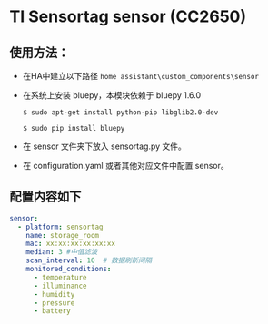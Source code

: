 # TI Sensortag sensor (CC2650)

## 使用方法：

- 在HA中建立以下路径 `home assistant\custom_components\sensor`
- 在系统上安装 bluepy，本模块依赖于 bluepy 1.6.0

    `$ sudo apt-get install python-pip libglib2.0-dev`

    `$ sudo pip install bluepy`

- 在 sensor 文件夹下放入 sensortag.py 文件。
- 在 configuration.yaml 或者其他对应文件中配置 sensor。

## 配置内容如下

``` yaml
sensor:
  - platform: sensortag
    name: storage_room
    mac: xx:xx:xx:xx:xx:xx
    median: 3 #中值滤波
    scan_interval: 10  # 数据刷新间隔
    monitored_conditions:
      - temperature
      - illuminance
      - humidity
      - pressure
      - battery

```